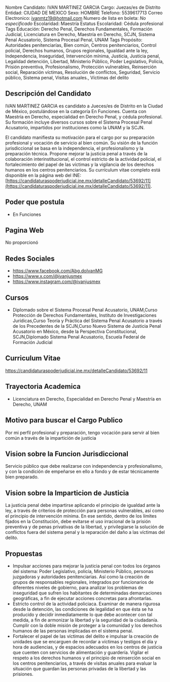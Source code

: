 Nombre Candidato: IVAN MARTINEZ GARCIA
Cargo: Juezas/es de Distrito
Entidad: CIUDAD DE MEXICO
Sexo: HOMBRE
Telefono: 5539617713
Correo Electronico: ivanmtz19@hotmail.com
Numero de lista en boleta: *No especificado*
Escolaridad: Maestría
Estatus Escolaridad: Cédula profesional
Tags Educación: Derecho Penal, Derechos Fundamentales, Formación Judicial, Licenciatura en Derecho, Maestría en Derecho, SCJN, Sistema Penal Acusatorio, Sistema Procesal Penal, UNAM
Tags Propósito: Autoridades penitenciarías, Bien común, Centros penitenciarios, Control policial, Derechos humanos, Grupos regionales, Igualdad ante la ley, Independencia, Inseguridad, Intervención mínima, Justicia, Justicia penal, Legalidad detención, Libertad, Ministerio Público, Poder Legislativo, Policía, Prisión preventiva, Profesionalismo, Protección vulnerables, Reinserción social, Reparación víctimas, Resolución de conflictos, Seguridad, Servicio público, Sistema penal, Visitas anuales., Víctimas del delito


## Descripción del Candidato 

IVAN MARTINEZ GARCIA es candidato a Jueces/es de Distrito en la Ciudad de México, postulándose en la categoría En Funciones. Cuenta con Maestría en Derecho, especialidad en Derecho Penal, y cédula profesional. Su formación incluye diversos cursos sobre el Sistema Procesal Penal Acusatorio, impartidos por instituciones como la UNAM y la SCJN.

El candidato manifiesta su motivación para el cargo por su preparación profesional y vocación de servicio al bien común. Su visión de la función jurisdiccional se basa en la independencia, el profesionalismo y la preparación técnica. Propone mejorar la justicia penal a través de la colaboración interinstitucional, el control estricto de la actividad policial, el fortalecimiento del papel de las víctimas y la vigilancia de los derechos humanos en los centros penitenciarios. Su currículum vitae completo está disponible en la página web del INE: [https://candidaturaspoderjudicial.ine.mx/detalleCandidato/53692/11](https://candidaturaspoderjudicial.ine.mx/detalleCandidato/53692/11).


## Poder que postula

- En Funciones


## Pagina Web

No proporcionó


## Redes Sociales

- https://www.facebook.com/Abg.doIvanMG
- https://www.x.com/@ivanjusmex
- https://www.instagram.com/@ivanjusmex


## Cursos

- Diplomado sobre el Sistema Procesal Penal Acusatorio, UNAM,Curso Protección de Derechos Fundamentales, Instituto de Investigaciones Jurídicas,Curso Teoría y Práctica del Sistema Penal Acusatorio a través de los Precedentes de la SCJN,Curso Nuevo Sistema de Justicia Penal Acusatorio en México, desde la Perspectiva Constitucional, SCJN,Diplomado Sistema Penal Acusatorio, Escuela Federal de Formación Judicial


## Curriculum Vitae

https://candidaturaspoderjudicial.ine.mx/detalleCandidato/53692/11


## Trayectoria Academica

- Licenciatura en Derecho, Especialidad en Derecho Penal y Maestría en Derecho, UNAM


## Motivo para buscar el Cargo Publico

Por mi perfil profesional y preparación, tengo vocación para servir al bien común a través de la impartición de justicia


## Vision sobre la Funcion Jurisdiccional

Servicio público que debe realizarse con independencia y profesionalismo, y con la condición de empeñarse en ello a fondo y de estar técnicamente bien preparado.


## Vision sobre la Imparticion de Justicia

La justicia penal debe impartirse aplicando el principio de igualdad ante la ley, a través de criterios de protección para personas vulnerables, así como el principio de intervención mínima. En ese sentido, dentro de los límites fijados en la Constitución, debe evitarse el uso irracional de la prisión preventiva y de penas privativas de la libertad, y privilegiarse la solución de conflictos fuera del sistema penal y la reparación del daño a las víctimas del delito.


## Propuestas

- Impulsar acciones para mejorar la justicia penal con todos los órganos del sistema: Poder Legislativo, policía, Ministerio Público, personas juzgadoras y autoridades penitenciarias. Así como la creación de grupos de responsables regionales, integrados por funcionarios de diferentes niveles de gobierno, para analizar los problemas de inseguridad que sufren los habitantes de determinadas demarcaciones geográficas, a fin de ejecutar acciones concretas para afrontarlas.
- Estricto control de la actividad policiaca. Examinar de manera rigurosa desde la detención, las condiciones de legalidad en que ésta se ha producido y decidir inmediatamente lo que debe acontecer con tal medida, a fin de armonizar la libertad y la seguridad de la ciudadanía. Cumplir con la doble misión de proteger a la comunidad y los derechos humanos de las personas implicadas en el sistema penal.
- Fortalecer el papel de las víctimas del delito e impulsar la creación de unidades que se encarguen de recordar a víctimas y testigos el día y hora de audiencias, y de espacios adecuados en los centros de justicia que cuenten con servicios de alimentación y guardería. Vigilar el respeto a los derechos humanos y el principio de reinserción social en los centros penitenciarios, a través de visitas anuales para evaluar la situación que guardan las personas privadas de la libertad y las prisiones.

